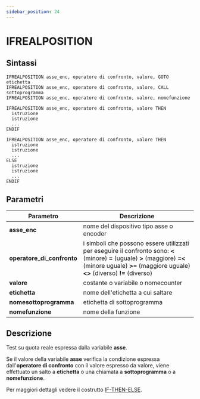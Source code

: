 ```yaml
---
sidebar_position: 24
---
```


# IFREALPOSITION

## Sintassi

  ```
IFREALPOSITION asse_enc, operatore di confronto, valore, GOTO etichetta
IFREALPOSITION asse_enc, operatore di confronto, valore, CALL sottoprogramma
IFREALPOSITION asse_enc, operatore di confronto, valore, nomefunzione

IFREALPOSITION asse_enc, operatore di confronto, valore THEN
    istruzione
    istruzione
    ... 
ENDIF

IFREALPOSITION asse_enc, operatore di confronto, valore THEN
    istruzione
    istruzione
    ...
ELSE
    istruzione
    istruzione
    ...
ENDIF
  ```

## Parametri
|Parametro                    | Descrizione                                                                                           |                
|-----------------------------|-------------------------------------------------------------------------------------------------------|
| **asse_enc**                | nome del dispositivo tipo asse o encoder                                                              |         
| **operatore_di_confronto**  | i simboli che possono essere utilizzati per eseguire il confronto sono: **\<** (minore) **=** (uguale) **>** (maggiore) **=\<** (minore uguale) **>=** (maggiore uguale) **\<>** (diverso) **!=** (diverso)                                                                   |        
| **valore**                  | costante o variabile o nomecounter                                                                    |     
| **etichetta**               | nome dell'etichetta a cui saltare                                                                     | 
| **nomesottoprogramma**      | etichetta di sottoprogramma                                                                           |
| **nomefunzione**            | nome della funzione                                                                                   |    

## Descrizione
Test su quota reale espressa dalla variabile **asse**.

Se il valore della variabile **asse** verifica la condizione espressa dall'**operatore di confronto** con il valore espresso da valore, viene effettuato un salto a **etichetta** o una chiamata a **sottoprogramma** o a **nomefunzione**.

Per maggiori dettagli vedere il costrutto [IF-THEN-ELSE](IF.md).
